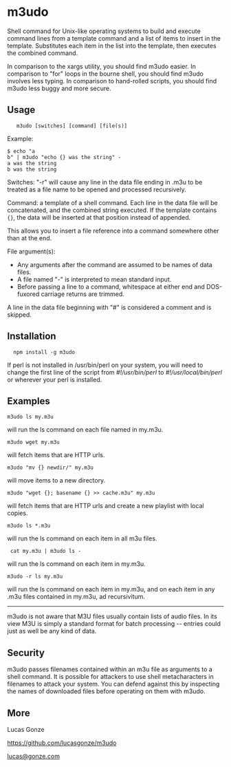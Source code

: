 # m3udo

Shell command for Unix-like operating systems to build and execute command lines from a template command and a list of items to insert in the template. Substitutes each item in the list into the template, then executes the combined command.

In comparison to the xargs utility, you should find m3udo easier.  In comparison to "for" loops in the bourne shell, you should find m3udo involves less typing.  In comparison to hand-rolled scripts, you should find m3udo less buggy and more secure.

## Usage
````
   m3udo [switches] [command] [file(s)]
````

Example:
````
$ echo "a
b" | m3udo "echo {} was the string" -
a was the string
b was the string
````

Switches: "-r" will cause any line in the data file ending in .m3u to be treated as a file name to be opened and processed recursively.

Command: a template of a shell command. Each line in the data file will be concatenated, and the combined string executed. If the template contains ````{}````, the data will be inserted at that position instead of appended.

This allows you to insert a file reference into a command somewhere other than at the end.

File argument(s):

* Any arguments after the command are assumed to be names of data files.
* A file named "-" is interpreted to mean standard input.
* Before passing a line to a command, whitespace at either end and DOS-fuxored carriage returns are trimmed.

A line in the data file beginning with "#" is considered a comment and is skipped.

## Installation
````
  npm install -g m3udo
````

If perl is not installed in /usr/bin/perl on your system, you will need to change the first line of the script from *#!/usr/bin/perl* to *#!/usr/local/bin/perl* or wherever your perl is installed.

## Examples

   ````m3udo ls my.m3u````

will run the ls command on each file named in my.m3u.


 ````m3udo wget my.m3u````

will fetch items that are HTTP urls.

 ````m3udo "mv {} newdir/" my.m3u````

will move items to a new directory.

````m3udo "wget {}; basename {} >> cache.m3u" my.m3u````

will fetch items that are HTTP urls and create a new playlist with local copies.

````m3udo ls *.m3u````

will run the ls command on each item in all m3u files.

```` cat my.m3u | m3udo ls -````

will run the ls command on each item in my.m3u.

````m3udo -r ls my.m3u````

will run the ls command on each item in my.m3u, and on each item in any .m3u files contained in my.m3u, ad recursivitum.

<hr>

 m3udo is not aware that M3U files usually contain lists of audio files.  In its view M3U is simply a standard format for batch
 processing -- entries could just as well be any kind of data.

## Security

m3udo passes filenames contained within an m3u file as arguments to a shell command.  It is possible for attackers to use shell metacharacters in filenames to attack your system.  You can defend against this by inspecting the names of downloaded files before
   operating on them with m3udo.

## More

Lucas Gonze

https://github.com/lucasgonze/m3udo

lucas@gonze.com
